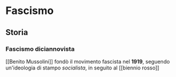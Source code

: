 # Fascismo
## Storia
### Fascismo diciannovista
[[Benito Mussolini]] fondò il movimento fascista nel **1919**, seguendo un'ideologia di stampo *socialista*, in seguito al [[biennio rosso]]